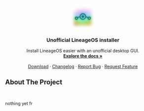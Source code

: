 <a name="readme-top"></a>
<!-- PROJECT LOGO -->
<br />
<div align="center">
<a href="https://github.com/thepyrite/unofficiallineageinstaller">
<img src="logo.png" alt="Logo" width="80" height="80">
</a>

<h3 align=\"center\">Unofficial LineageOS installer</h3>
<p align="center">
Install LineageOS easier with an unofficial desktop GUI.
<br /> 
<a href="https://github.com/thepyrite/unofficiallineageinstaller"><strong>Explore the docs »</strong></a>
<br /> 
<br /> 
<a href="https://github.com/thepyrite/unofficiallineageinstaller/releases/latest">Download</a>
·
<a href="https://github.com/thepyrite/unofficiallineageinstaller/blob/master/CHANGELOG.md">Changelog</a>
·
<a href="https://github.com/thepyrite/unofficiallineageinstaller/issues/new/choose">Report Bug</a>
·
<a href="https://github.com/thepyrite/unofficiallineageinstaller/issues/new/choose">Request Feature</a>
</p> 
</div>

<!--ABOUT THE PROJECT --> 
## About The Project <br> 
<!-- [![Product Name Screen Shot][product - screenshot]](https://example.com) ---> <br>
nothing yet fr

